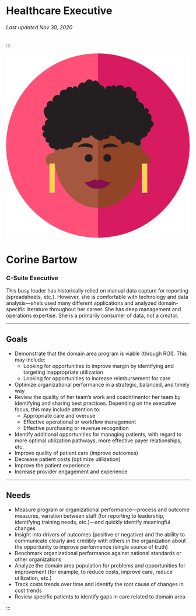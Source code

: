 # Healthcare Executive

###### Last updated Nov 30, 2020

:::

<div class="persona-header">

![Avatar Image](./assets/avatars/avatar74.svg)

<div>

# Corine Bartow

### C-Suite Executive

This busy leader has historically relied on manual data capture for reporting (spreadsheets, etc.). However, she is comfortable with technology and data analysis—she’s used many different applications and analyzed domain-specific literature throughout her career. She has deep management and operations expertise. She is a primarily consumer of data, not a creator.

</div>

</div>

<article>

---

## Goals

- Demonstrate that the domain area program is viable (through ROI). This may include:
    - Looking for opportunities to improve margin by identifying and targeting inappropriate utilization
    - Looking for opportunities to increase reimbursement for care
- Optimize organizational performance in a strategic, balanced, and timely way
- Review the quality of her team’s work and coach/mentor her team by identifying and sharing best practices. Depending on the executive focus, this may include attention to:
    - Appropriate care and overuse
    - Effective operational or workflow management
    - Effective purchasing or revenue recognition
- Identify additional opportunities for managing patients, with regard to more optimal utilization pathways, more effective payer relationships, etc.
- Improve quality of patient care (improve outcomes)
- Decrease patient costs (optimize utilization)
- Improve the patient experience
- Increase provider engagement and experience

---

## Needs

-   Measure program or organizational performance—process and outcome measures, variation between staff (for reporting to leadership, identifying training needs, etc.)—and quickly identify meaningful changes
-   Insight into drivers of outcomes (positive or negative) and the ability to communicate clearly and credibly with others in the organization about the opportunity to improve performance (single source of truth)
-   Benchmark organizational performance against national standards or other organizations
-   Analyze the domain area population for problems and opportunities for improvement (for example, to reduce costs, improve care, reduce utilization, etc.)
-   Track costs trends over time and identify the root cause of changes in cost trends
-   Review specific patients to identify gaps in care related to domain area

</article>

:::
